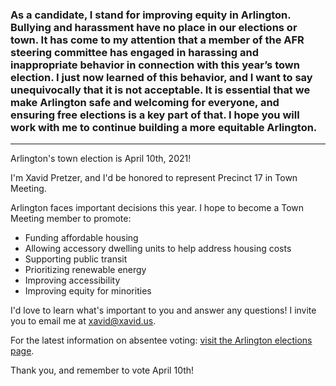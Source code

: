 ### As a candidate, I stand for improving equity in Arlington. Bullying and harassment have no place in our elections or town. It has come to my attention that a member of the AFR steering committee has engaged in harassing and inappropriate behavior in connection with this year’s town election. I just now learned of this behavior, and I want to say unequivocally that it is not acceptable. It is essential that we make Arlington safe and welcoming for everyone, and ensuring free elections is a key part of that. I hope you will work with me to continue building a more equitable Arlington.

---

Arlington's town election is April 10th, 2021!

I'm Xavid Pretzer, and I'd be honored to represent Precinct 17 in Town Meeting.

Arlington faces important decisions this year. I hope to become a Town Meeting member to promote:
* Funding affordable housing
* Allowing accessory dwelling units to help address housing costs
* Supporting public transit
* Prioritizing renewable energy
* Improving accessibility
* Improving equity for minorities

I'd love to learn what's important to you and answer any questions! I invite you to email me at xavid@xavid.us.

For the latest information on absentee voting: [visit the Arlington elections page](http://arlingtonma.gov/i-want-to/vote).

Thank you, and remember to vote April 10th!
